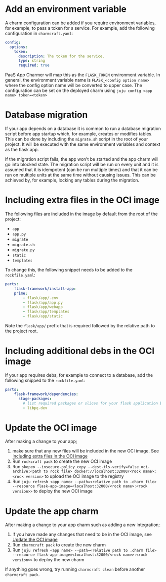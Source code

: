 # Add an environment variable

A charm configuration can be added if you require environment variables, for
example, to pass a token for a service. For example, add the following
configuration in `charmcraft.yaml`:

```yaml
config:
  options:
    token:
      description: The token for the service.
      type: string
      required: true
```

PaaS App Charmer will map this as the `FLASK_TOKEN` environment variable. In
general, the environment variable name is `FLASK_<config option name>` where the
config option name will be converted to upper case. The configuration can be set
on the deployed charm using `juju config <app name> token=<token>`

# Database migration

If your app depends on a database it is common to run a database migration
script before app startup which, for example, creates or modifies tables. This
can be done by including the `migrate.sh` script in the root of your project. It
will be executed with the same environment variables and context as the flask
app.

If the migration script fails, the app won't be started and the app charm will
go into blocked state. The migration script will be run on every unit and it is
assumed that it is idempotent (can be run multiple times) and that it can be run
on multiple units at the same time without causing issues. This can be achieved
by, for example, locking any tables during the migration.

# Including extra files in the OCI image

The following files are included in the image by default from the root of the project:

- `app`
- `app.py`
- `migrate`
- `migrate.sh`
- `migrate.py`
- `static`
- `templates`

To change this, the following snippet needs to be added to the `rockfile.yaml`:

```yaml
parts:
    flask-framework/install-app:
    prime:
        - flask/app/.env
        - flask/app/app.py
        - flask/app/webapp
        - flask/app/templates
        - flask/app/static
```

Note the `flask/app/` prefix that is required followed by the relative path to
the project root.

# Including additional debs in the OCI image

If your app requires debs, for example to connect to a database, add the
following snipped to the `rockfile.yaml`:

```yaml
parts:
    flask-framework/dependencies:
      stage-packages:
        # list required packages or slices for your flask application below.
        - libpq-dev
```

# Update the OCI image

After making a change to your app;

1. make sure that any new files will be included in the new OCI image. See
  [Including extra files in the OCI image](#including-additional-debs-in-the-oci-image)
1. Run `rockcraft pack` to create the new OCI image
1. Run
  `skopeo --insecure-policy copy --dest-tls-verify=false oci-archive:<path to rock file> docker://localhost:32000/<rock name>:<rock version>`
  to upload the OCI image to the registry
1. Run
  `juju refresh <app name> --path=<relative path to .charm file> --resource flask-app-image=<localhost:32000/<rock name>:<rock version>>`
  to deploy the new OCI image

# Update the app charm

After making a change to your app charm such as adding a new integration;

1. If you have made any changes that need to be in the OCI image, see
  [Update the OCI image](#update-the-oci-image)
1. Run `charmcraft pack` to create the new charm
1. Run
  `juju refresh <app name> --path=<relative path to .charm file> --resource flask-app-image=<localhost:32000/<rock name>:<rock version>>`
  to deploy the new charm

If anything goes wrong, try running `charmcraft clean` before another
`charmcraft pack`.

